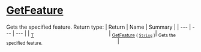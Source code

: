 # [GetFeature](./Signature-100663438.md)

Gets the specified feature.
Return type:
| Return | Name | Summary | 
| --- | --- | --- | 
| <sub>[T](./Signature-100663438.md)</sub><img width=200/>| <sub>[GetFeature](./Signature-100663438.md) ( [`String`](https://docs.microsoft.com/en-us/dotnet/api/System.String) )</sub>| <sub>Gets the specified feature.</sub><img width=200/>| <br>


